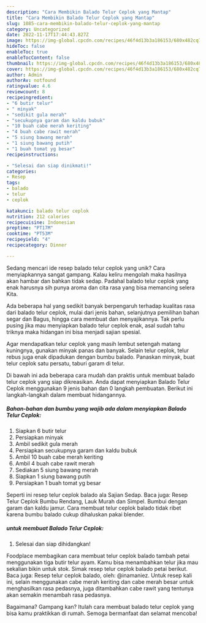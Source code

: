```yaml
---
description: "Cara Membikin Balado Telur Ceplok yang Mantap"
title: "Cara Membikin Balado Telur Ceplok yang Mantap"
slug: 1085-cara-membikin-balado-telur-ceplok-yang-mantap
category: Uncategorized
date: 2022-11-17T17:44:43.827Z
image: https://img-global.cpcdn.com/recipes/46f4d13b3a186153/680x482cq70/balado-telur-ceplok-foto-resep-utama.jpg
hideToc: false
enableToc: true
enableTocContent: false
thumbnail: https://img-global.cpcdn.com/recipes/46f4d13b3a186153/680x482cq70/balado-telur-ceplok-foto-resep-utama.jpg
cover: https://img-global.cpcdn.com/recipes/46f4d13b3a186153/680x482cq70/balado-telur-ceplok-foto-resep-utama.jpg
author: Admin
authorAv: notfound
ratingvalue: 4.6
reviewcount: 8
recipeingredient:
- "6 butir telur"
- " minyak"
- "sedikit gula merah"
- "secukupnya garam dan kaldu bubuk"
- "10 buah cabe merah keriting"
- "4 buah cabe rawit merah"
- "5 siung bawang merah"
- "1 siung bawang putih"
- "1 buah tomat yg besar"
recipeinstructions:

- "Selesai dan siap dinikmati!"
categories:
- Resep
tags:
- balado
- telur
- ceplok

katakunci: balado telur ceplok 
nutrition: 212 calories
recipecuisine: Indonesian
preptime: "PT17M"
cooktime: "PT53M"
recipeyield: "4"
recipecategory: Dinner

---
```





Sedang mencari ide resep balado telur ceplok yang unik? Cara menyiapkannya sangat gampang. Kalau keliru mengolah maka hasilnya akan hambar dan bahkan tidak sedap. Padahal balado telur ceplok yang enak harusnya sih punya aroma dan cita rasa yang bisa memancing selera Kita.





Ada beberapa hal yang sedikit banyak berpengaruh terhadap kualitas rasa dari balado telur ceplok, mulai dari jenis bahan, selanjutnya pemilihan bahan segar dan Bagus, hingga cara membuat dan menyajikannya. Tak perlu pusing jika mau menyiapkan balado telur ceplok enak,      asal sudah tahu triknya maka hidangan ini bisa menjadi sajian spesial.














Agar mendapatkan telur ceplok yang masih lembut setengah matang kuningnya, gunakan minyak panas dan banyak. Selain telur ceplok, telur rebus juga enak dipadukan dengan bumbu balado. Panaskan minyak, buat telur ceplok satu persatu, taburi garam di telur.






Di bawah ini ada beberapa cara mudah dan praktis untuk membuat balado telur ceplok yang siap dikreasikan. Anda dapat menyiapkan Balado Telur Ceplok menggunakan 9 jenis bahan dan 0 langkah pembuatan. Berikut ini langkah-langkah dalam membuat hidangannya.

<!--inarticleads1-->

##### Bahan-bahan dan bumbu yang wajib ada dalam menyiapkan Balado Telur Ceplok:

1. Siapkan 6 butir telur
1. Persiapkan  minyak
1. Ambil sedikit gula merah
1. Persiapkan secukupnya garam dan kaldu bubuk
1. Ambil 10 buah cabe merah keriting
1. Ambil 4 buah cabe rawit merah
1. Sediakan 5 siung bawang merah
1. Siapkan 1 siung bawang putih
1. Persiapkan 1 buah tomat yg besar


Seperti ini resep telur ceplok balado ala Sajian Sedap. Baca juga: Resep Telur Ceplok Bumbu Rendang, Lauk Murah dan Simpel. Bumbui dengan garam dan kaldu jamur. Cara membuat telur ceplok balado tidak ribet karena bumbu balado cukup dihaluskan pakai blender. 

<!--inarticleads2-->

#####  untuk membuat Balado Telur Ceplok:


1. Selesai dan siap dihidangkan!

Foodplace membagikan cara membuat telur ceplok balado tambah petai menggunakan tiga butir telur ayam. Kamu bisa menambahkan telur jika mau sekalian bikin untuk stok. Simak resep telur ceplok balado petai berikut. Baca juga: Resep telur ceplok balado, oleh: @inamaniez. Untuk resep kali ini, selain menggunakan cabe merah keriting dan cabe merah besar untuk menghasilkan rasa pedasnya, juga ditambahkan cabe rawit yang tentunya akan semakin menambah rasa pedasnya. 

Bagaimana? Gampang kan? Itulah cara membuat balado telur ceplok yang bisa kamu praktikkan di rumah. Semoga bermanfaat dan selamat mencoba!
